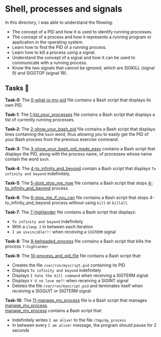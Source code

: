 #  Shell, processes and signals

In this directory, I was able to understand the fllowing:
- The concept of a PID and how it is used to identify running processes.
- The concept of a process and how it represents a running program or application in the operating system.
- Learn how to find the PID of a running process.
- Learn how to kill a process using a signal.
- Understand the concept of a signal and how it can be used to communicate with a running process.
- Know the two signals that cannot be ignored, which are SIGKILL (signal 9) and SIGSTOP (signal 19).

## Tasks :page_with_curl:

**Task-0**: The [0-what-is-my-pid](./0-what-is-my-pid) file contains a Bash script that displays its own PID.

**Task-1**: The [1-list_your_processes](./1-list_your_processes) file contains a Bash script that displays a list of currently running processes.

**Task-2**: The [2-show_your_bash_pid](./2-show_your_bash_pid) file contains a Bash script that displays lines containing the `bash` word, thus allowing you to easily get the PID of your Bash process from the previous exercise command.

**Task-3**: The [3-show_your_bash_pid_made_easy](./3-show_your_bash_pid_made_easy) contains a Bash script that displays the PID, along with the process name, of processes whose name contain the word `bash`.

**Task-4**: The [4-to_infinity_and_beyond](./4-to_infinity_and_beyond) contain a Bash script that displays `To infinity and beyond` indefinitely.

**Task-5**: The [5-dont_stop_me_now](./5-dont_stop_me_now) file contains a Bash script that stops [4-to_infinity_and_beyond](./4-to_infinity_and_beyond) process.

**Task-6**: The [6-stop_me_if_you_can](./6-stop_me_if_you_can) file contains a Bash script that stops 4-to_infinity_and_beyond process without using `kill` or `killall`.

**Task-7**: The [7-highlander](./7-highlander) file contains a Bash script that displays:
- `To infinity and beyond` indefinitely
- With a `sleep 2` in between each iteration
- `I am invincible!!!` when receiving a `SIGTERM` signal

**Task-8**: The [8-beheaded_process](./8-beheaded_process) file contains  a Bash script that kills the process `7-highlander`

**Task-9**: The [10-process_and_pid_file](./10-process_and_pid_file) file contains a Bash script that:
- Creates the file `/var/run/myscript.pid` containing its PID
- Displays `To infinity and beyond` indefinitely
- Displays `I hate the kill command` when receiving a SIGTERM signal
- Displays `Y U no love me?!` when receiving a SIGINT signal
- Deletes the file `/var/run/myscript.pid` and terminates itself when receiving a SIGQUIT or SIGTERM signal

**Task-10**: The [11-manage_my_process](./11-manage_my_process) file is a Bash script that manages [manage_my_process](./manage_my_process).         
[manage_my_process](./manage_my_process) contains a Bash script that:
- Indefinitely writes `I am alive!` to the file `/tmp/my_process`
- In between every `I am alive!` message, the program should pause for 2 seconds
